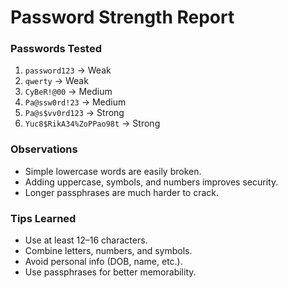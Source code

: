 # Password Strength Report

### Passwords Tested
1. `password123` → Weak 
2. `qwerty` → Weak
3. `CyBeR!@00` → Medium
4. `Pa@ssw0rd!23` → Medium
5. `Pa@s$vv0rd123` → Strong 
6. `Yuc8$RikA34%ZoPPao98t` → Strong 

### Observations
- Simple lowercase words are easily broken.
- Adding uppercase, symbols, and numbers improves security.
- Longer passphrases are much harder to crack.

### Tips Learned
- Use at least 12–16 characters.
- Combine letters, numbers, and symbols.
- Avoid personal info (DOB, name, etc.).
- Use passphrases for better memorability.
